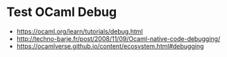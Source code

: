 # Test OCaml Debug

- <https://ocaml.org/learn/tutorials/debug.html>
- <http://techno-barje.fr/post/2008/11/09/Ocaml-native-code-debugging/>
- <https://ocamlverse.github.io/content/ecosystem.html#debugging>
